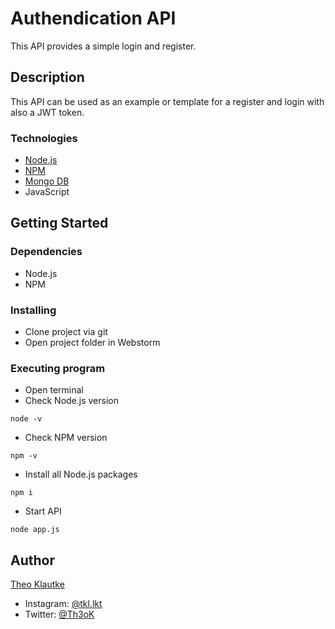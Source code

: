 # Authendication API

This API provides a simple login and register.

## Description

This API can be used as an example or template for a register and login with also a JWT token.

### Technologies

* [Node.js](https://nodejs.org/en/)
* [NPM](https://www.npmjs.com/)
* [Mongo DB](https://www.mongodb.com/)
* JavaScript

## Getting Started

### Dependencies

* Node.js
* NPM

### Installing

* Clone project via git
* Open project folder in Webstorm

### Executing program

* Open terminal
* Check Node.js version

```
node -v
```

* Check NPM version

```
npm -v
```

* Install all Node.js packages

```
npm i
```

* Start API

```
node app.js
```

## Author

[Theo Klautke](https://github.com/tklautke)

* Instagram: [@tkl.lkt](https://www.instagram.com/tkl.lkt/)
* Twitter: [@Th3oK](https://twitter.com/Th3oK)

